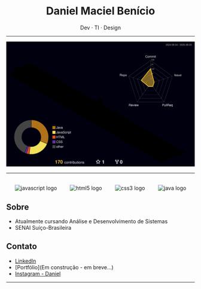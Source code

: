 <h1 align="center">Daniel Maciel Benício</h1>

<p align="center">
  Dev · TI · Design
</p>

---

![](./profile-3d-contrib/profile-night-rainbow.svg)

---
##

<div align="center"> 



<img align="center" src="https://cdn.jsdelivr.net/gh/devicons/devicon/icons/javascript/javascript-original.svg" height="45" alt="javascript logo" />
<img width="27"/>
<img align="center" src="https://cdn.jsdelivr.net/gh/devicons/devicon/icons/html5/html5-original.svg" height="45" alt="html5 logo"/>
<img width="27">
<img align="center" src="https://cdn.jsdelivr.net/gh/devicons/devicon/icons/css3/css3-original.svg" height="45" alt="css3 logo"/>
<img width="27" />
<img align="center" src="https://cdn.jsdelivr.net/gh/devicons/devicon/icons/java/java-original.svg" height="45" alt="java logo"/>





</div>

## Sobre

- Atualmente cursando Análise e Desenvolvimento de Sistemas
- SENAI Suíço-Brasileira

## Contato

- [LinkedIn](https://www.linkedin.com/in/daniel-maciel-benicio/)
- [Portfólio](Em construção - em breve...)
- [Instagram - Daniel](https://www.instagram.com/danxzs._)

---

